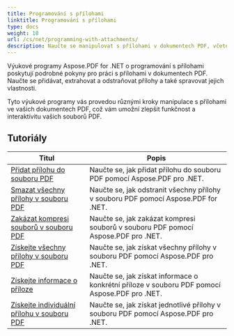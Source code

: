 ```yaml
---
title: Programování s přílohami
linktitle: Programování s přílohami
type: docs
weight: 18
url: /cs/net/programming-with-attachments/
description: Naučte se manipulovat s přílohami v dokumentech PDF, včetně jejich přidávání, extrahování a odstraňování, abyste zlepšili funkčnost souborů PDF.
---
```

Výukové programy Aspose.PDF for .NET o programování s přílohami poskytují podrobné pokyny pro práci s přílohami v dokumentech PDF. Naučte se přidávat, extrahovat a odstraňovat přílohy a také spravovat jejich vlastnosti.

Tyto výukové programy vás provedou různými kroky manipulace s přílohami ve vašich dokumentech PDF, což vám umožní zlepšit funkčnost a interaktivitu vašich souborů PDF.

## Tutoriály
| Titul | Popis |
| --- | --- | 
| [Přidat přílohu do souboru PDF](./add-attachment/) | Naučte se, jak přidat přílohu do souboru PDF pomocí Aspose.PDF pro .NET.  |  
| [Smazat všechny přílohy v souboru PDF](./delete-all-attachments/) | Naučte se, jak odstranit všechny přílohy v souboru PDF pomocí Aspose.PDF for .NET.  |  
| [Zakázat kompresi souborů v souboru PDF](./disable-files-compression/) | Naučte se, jak zakázat kompresi souborů v souboru PDF pomocí Aspose.PDF pro .NET.  |  
| [Získejte všechny přílohy v souboru PDF](./get-all-the-attachments/) | Naučte se, jak získat všechny přílohy v souboru PDF pomocí Aspose.PDF pro .NET.  |  
| [Získejte informace o příloze](./get-attachment-info/) | Naučte se, jak získat informace o konkrétní příloze v souboru PDF pomocí Aspose.PDF pro .NET. |  
| [Získejte individuální přílohu v souboru PDF](./get-individual-attachment/) | Naučte se, jak získat jednotlivé přílohy v souboru PDF pomocí Aspose.PDF pro .NET.  |  
